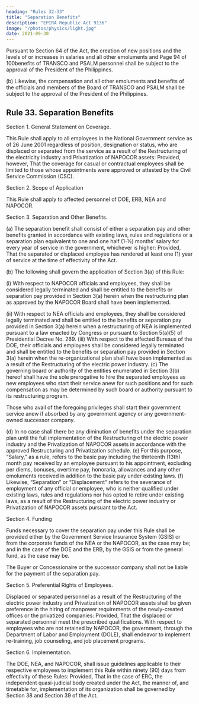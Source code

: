 ```yaml
---
heading: "Rules 32-33"
title: "Separation Benefits"
description: "EPIRA Republic Act 9136"
image: "/photos/physics/light.jpg"
date: 2021-09-30
---
```




Pursuant to Section 64 of the Act, the creation of new positions and the levels of or increases in salaries and all other emoluments and Page 94 of 100benefits of TRANSCO and PSALM personnel shall be subject to the approval of the President of the Philippines. 

(b)
Likewise, the compensation and all other emoluments and benefits of
the officials and members of the Board of TRANSCO and PSALM shall
be subject to the approval of the President of the Philippines.


## Rule 33. Separation Benefits

Section 1. General Statement on Coverage.

This Rule shall apply to all employees in the National Government service as of 26 June 2001 regardless of position, designation or status, who are displaced or separated from the service as a result of the Restructuring of the electricity industry and Privatization of NAPOCOR assets: Provided, however, That the coverage for casual or contractual employees shall be limited to
those whose appointments were approved or attested by the Civil Service
Commission (CSC).

Section 2. Scope of Application

This Rule shall apply to affected personnel of DOE, ERB, NEA and NAPOCOR.

Section 3. Separation and Other Benefits.

(a) The separation benefit shall consist of either a separation pay and other benefits granted in accordance with existing laws, rules and regulations or a separation plan equivalent to one and one half (1-½)
months’ salary for every year of service in the government, whichever
is higher: Provided, That the separated or displaced employee has
rendered at least one (1) year of service at the time of effectivity of the
Act.

(b) The following shall govern the application of Section 3(a) of this Rule:

(i) With respect to NAPOCOR officials and employees, they shall be considered legally terminated and shall be entitled to the
benefits or separation pay provided in Section 3(a) herein when the restructuring plan as approved by the NAPOCOR Board shall have
been implemented.

(ii) With respect to NEA officials and employees, they shall be considered legally terminated and shall be entitled to the
benefits or separation pay provided in Section 3(a) herein when a restructuring of NEA is implemented pursuant to a law
enacted by Congress or pursuant to Section 5(a)(5) of Presidential Decree No. 269.
(iii) With respect to the affected Bureaus of the DOE, their officials
and employees shall be considered legally terminated and shall
be entitled to the benefits or separation pay provided in Section
3(a) herein when the re-organizational plan shall have been implemented as a result of the Restructuring of the electric
power industry.
(c) The governing board or authority of the entities enumerated in
Section 3(b) hereof shall have the sole prerogative to hire the separated employees as new employees who start their service anew
for such positions and for such compensation as may be determined by such board or authority pursuant to its restructuring program. 

Those who avail of the foregoing privileges shall start their government service anew if absorbed by any government agency or
any government-owned successor company. 

(d) In no case shall there be any diminution of benefits under the separation plan until the full implementation of the Restructuring of
the electric power industry and the Privatization of NAPOCOR assets in
accordance with the approved Restructuring and Privatization
schedule.
(e) For this purpose, “Salary,” as a rule, refers to the basic pay including
the thirteenth (13th) month pay received by an employee pursuant to
his appointment, excluding per diems, bonuses, overtime pay,
honoraria, allowances and any other emoluments received in addition
to the basic pay under existing laws.
(f) Likewise, “Separation” or “Displacement” refers to the severance of
employment of any official or employee, who is neither qualified under
existing laws, rules and regulations nor has opted to retire under
existing laws, as a result of the Restructuring of the electric power
industry or Privatization of NAPOCOR assets pursuant to the Act.

Section 4. Funding

Funds necessary to cover the separation pay under this Rule shall be provided either by the Government Service Insurance System (GSIS) or from the corporate funds of the NEA or the NAPOCOR, as the case may be; and in the
case of the DOE and the ERB, by the GSIS or from the general fund, as the
case may be.

The Buyer or Concessionaire or the successor company shall not be liable
for the payment of the separation pay.


Section 5. Preferential Rights of Employees.

Displaced or separated personnel as a result of the Restructuring of the
electric power industry and Privatization of NAPOCOR assets shall be given
preference in the hiring of manpower requirements of the newly-created
offices or the privatized companies: Provided, That the displaced or
separated personnel meet the prescribed qualifications. With respect to
employees who are not retained by NAPOCOR, the government, through the
Department of Labor and Employment (DOLE), shall endeavor to implement
re-training, job counseling, and job placement programs.


Section 6. Implementation.

The DOE, NEA, and NAPOCOR, shall issue guidelines applicable to their
respective employees to implement this Rule within ninety (90) days from
effectivity of these Rules: Provided, That in the case of ERC, the independent
quasi-judicial body created under the Act, the manner of, and timetable for,
implementation of its organization shall be governed by Section 38 and
Section 39 of the Act.

